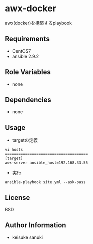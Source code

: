 awx-docker
=========

awx(docker)を構築するplaybook

Requirements
------------

- CentOS7
- ansible 2.9.2

Role Variables
--------------

- none

Dependencies
------------

- none

Usage
----------------

- targetの定義

```
vi hosts
=====================================
[target]
awx-server ansible_host=192.168.33.55
```

- 実行

```
ansible-playbook site.yml --ask-pass
```

License
-------

BSD

Author Information
------------------

- keisuke sanuki
